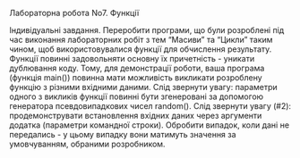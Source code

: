 Лабораторна робота No7. Функції

Індивідуальні завдання.
Переробити програми, що були розроблені під час виконання лабораторних робіт з тем
“Масиви” та “Цикли” таким чином, щоб використовувалися функції для обчислення результату.
Функції повинні задовольняти основну їх причетність - уникати дублювання коду. Тому,
для демонстрації роботи, ваша програма (функція main()) повинна мати можливість викликати
розроблену функцію з різними вхідними даними.
Слід звернути увагу: параметри одного з викликів функції повинні бути згенеровані за
допомогою генератора псевдовипадкових чисел random().
Слід звернути увагу (#2): продемонструвати встановлення вхідних даних через аргументи
додатка (параметри командної строки). Обробити випадок, коли дані не передались - у цьому
випадку вони матимуть значення за умовчуванням, обраними розробником.
